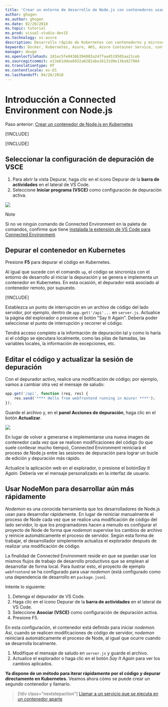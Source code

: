 ```yaml
---
title: 'Crear un entorno de desarrollo de Node.js con contenedores usando Kubernetes en la nube - Paso 4: Depurar un contenedor en Kubernetes | Microsoft Docs'
author: ghogen
ms.author: ghogen
ms.date: 02/20/2018
ms.topic: tutorial
ms.prod: visual-studio-dev15
ms.technology: vs-azure
description: Desarrollo rápido de Kubernetes con contenedores y microservicios en Azure
keywords: Docker, Kubernetes, Azure, AKS, Azure Container Service, contenedores
manager: douge
ms.openlocfilehash: 2d1ec5fe0436b394083a247faa4519505aa21ceb
ms.sourcegitcommit: e13e61ddea6032a8282abe16131d9e136a927984
ms.translationtype: HT
ms.contentlocale: es-ES
ms.lasthandoff: 04/26/2018
---
```

# <a name="get-started-on-connected-environment-with-nodejs"></a>Introducción a Connected Environment con Node.js

Paso anterior: [Crear un contenedor de Node.js en Kubernetes](get-started-nodejs-03.md)

[!INCLUDE[](includes/debug-intro.md)]

[!INCLUDE[](includes/init-debug-assets-vscode.md)]


## <a name="select-the-vsce-debug-configuration"></a>Seleccionar la configuración de depuración de VSCE
1. Para abrir la vista Depurar, haga clic en el icono Depurar de la **barra de actividades** en el lateral de VS Code.
1. Seleccione **Iniciar programa (VSCE)** como configuración de depuración activa.

![](media/debug-configuration-nodejs.png)

> [!Note]
> Si no ve ningún comando de Connected Environment en la paleta de comandos, confirme que tiene [instalada la extensión de VS Code para Connected Environment](get-started-nodejs-01.md#get-kubernetes-debugging-for-vs-code).

## <a name="debug-the-container-in-kubernetes"></a>Depurar el contenedor en Kubernetes
Presione **F5** para depurar el código en Kubernetes.

Al igual que sucede con el comando `up`, el código se sincroniza con el entorno de desarrollo al iniciar la depuración y se genera e implementa un contenedor en Kubernetes. En esta ocasión, el depurador está asociado al contenedor remoto, por supuesto.

[!INCLUDE[](includes/tip-vscode-status-bar-url.md)]

Establezca un punto de interrupción en un archivo de código del lado servidor, por ejemplo, dentro de `app.get('/api'...` en `server.js`. Actualice la página del explorador o presione el botón "Say It Again". Debería poder seleccionar el punto de interrupción y recorrer el código.

Tendrá acceso completo a la información de depuración tal y como lo haría si el código se ejecutara localmente, como las pilas de llamadas, las variables locales, la información de excepciones, etc.

## <a name="edit-code-and-refresh-the-debug-session"></a>Editar el código y actualizar la sesión de depuración
Con el depurador activo, realice una modificación de código; por ejemplo, vamos a cambiar otra vez el mensaje de saludo:

```javascript
app.get('/api', function (req, res) {
    res.send('**** Hello from webfrontend running in Azure! ****');
});
```

Guarde el archivo y, en el **panel Acciones de depuración**, haga clic en el botón **Actualizar**. 

![](media/debug-action-refresh-nodejs.png)

En lugar de volver a generarse e implementarse una nueva imagen de contenedor cada vez que se realicen modificaciones del código (lo que suele conllevar mucho tiempo), Connected Environment reiniciará el proceso de Node.js entre las sesiones de depuración para lograr un bucle de edición y depuración más rápido.

Actualice la aplicación web en el explorador, o presione el botón*Say It Again*. Debería ver el mensaje personalizado en la interfaz de usuario.


## <a name="use-nodemon-to-develop-even-faster"></a>Usar NodeMon para desarrollar aún más rápidamente
*Nodemon* es una conocida herramienta que los desarrolladores de Node.js usan para desarrollar rápidamente. En lugar de reiniciar manualmente el proceso de Node cada vez que se realice una modificación de código del lado servidor, lo que los programadores hacen a menudo es configurar el proyecto de Node de forma que *nodemon* supervise los cambios de archivo y reinicie automáticamente el proceso de servidor. Según esta forma de trabajar, el desarrollador simplemente actualiza el explorador después de realizar una modificación de código.

La finalidad de Connected Environment reside en que se puedan usar los mismos flujos de trabajo de desarrollo productivos que se emplean al desarrollar de forma local. Para ilustrar esto, el proyecto de ejemplo `webfrontend` se ha configurado para usar *nodemon* (está configurado como una dependencia de desarrollo en `package.json`).

Intente lo siguiente:
1. Detenga el depurador de VS Code.
1. Haga clic en el icono Depurar de la **barra de actividades** en el lateral de VS Code. 
1. Seleccione **Asociar (VSCE)** como configuración de depuración activa.
1. Presione F5.

En esta configuración, el contenedor está definido para iniciar *nodemon*. Así, cuando se realicen modificaciones de código de servidor, *nodemon* reiniciará automáticamente el proceso de Node, al igual que ocurre cuando se desarrolla localmente. 
1. Modifique el mensaje de saludo en `server.js` y guarde el archivo.
1. Actualice el explorador o haga clic en el botón *Say It Again* para ver los cambios aplicados.

**Ya dispone de un método para iterar rápidamente por el código y depurar directamente en Kubernetes.** Veamos ahora cómo se puede crear un segundo contenedor y llamarlo.

> [!div class="nextstepaction"]
> [Llamar a un servicio que se ejecuta en un contenedor aparte](get-started-nodejs-05.md)

